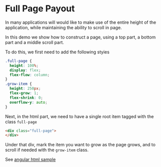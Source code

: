 # Full Page Payout
In many applications will would like to make use of the entire height of the application, while maintaining the ability to scroll in page.

In this demo we show how to construct a page, using a top part, a bottom part and a middle scroll part.

To do this, we first need to add the following styies
```scss
.full-page {
  height: 100%;
  display: flex;
  flex-flow: column;
}
.grow-item {
  height: 250px;
  flex-grow: 1;
  flex-shrink: 0;
  overflow-y: auto;
}
```

Next, in the html part, we need to have a single root item tagged with the class `full-page`

```html
<div class="full-page">
</div>
```

Under that div, mark the item you want to grow as the page grows, and to scroll if needed with the `grow-item` class.

See [angular html sample](./full-page-layout.component.html)
